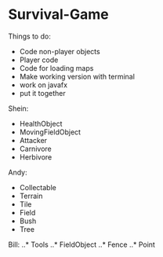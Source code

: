 # Survival-Game

Things to do:
* Code non-player objects
* Player code
* Code for loading maps
* Make working version with terminal
* work on javafx
* put it together

Shein:
* HealthObject
* MovingFieldObject
* Attacker
* Carnivore
* Herbivore

Andy:
* Collectable
* Terrain
* Tile
* Field
* Bush
* Tree

Bill:
..* Tools
..* FieldObject
..* Fence
..* Point
